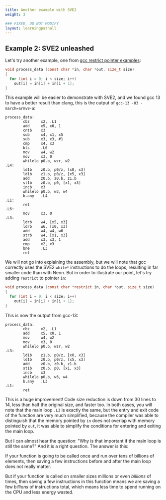 ```yaml
---
title: Another example with SVE2
weight: 3

### FIXED, DO NOT MODIFY
layout: learningpathall
---
```


## Example 2: SVE2 unleashed

Let's try another example, one from [gcc restrict pointer examples](https://www.gnu.org/software/c-intro-and-ref/manual/html_node/restrict-Pointer-Example.html):

```C
void process_data (const char *in, char *out, size_t size)
{
  for (int i = 0; i < size; i++)
    out[i] = in[i] + in[i + 1];
}
```

This example will be easier to demonstrate with SVE2, and we found gcc 13 to have a better result than clang, this is the output of `gcc-13 -O3 -march=armv9-a`:

```
process_data:
        cbz     x2, .L1
        add     x5, x0, 1
        cntb    x3
        sub     x4, x1, x5
        sub     x3, x3, #1
        cmp     x4, x3
        bls     .L6
        mov     w4, w2
        mov     x3, 0
        whilelo p0.b, wzr, w2
.L4:
        ld1b    z0.b, p0/z, [x0, x3]
        ld1b    z1.b, p0/z, [x5, x3]
        add     z0.b, z0.b, z1.b
        st1b    z0.b, p0, [x1, x3]
        incb    x3
        whilelo p0.b, w3, w4
        b.any   .L4
.L1:
        ret
.L6:
        mov     x3, 0
.L3:
        ldrb    w4, [x5, x3]
        ldrb    w6, [x0, x3]
        add     w4, w4, w6
        strb    w4, [x1, x3]
        add     x3, x3, 1
        cmp     x2, x3
        bne     .L3
        ret
```

We will not go into explaining the assembly, but we will note that gcc correctly uses the SVE2 `while*` instructions to do the loops, resulting in far smaller code than with Neon. But in order to illustrate our point, let's try adding `restrict` to pointer `in`:

```C
void process_data (const char *restrict in, char *out, size_t size)
{
  for (int i = 0; i < size; i++)
    out[i] = in[i] + in[i + 1];
}
```

This is now the output from gcc-13:
```
process_data:
        cbz     x2, .L1
        add     x5, x0, 1
        mov     w4, w2
        mov     x3, 0
        whilelo p0.b, wzr, w2
.L3:
        ld1b    z1.b, p0/z, [x0, x3]
        ld1b    z0.b, p0/z, [x5, x3]
        add     z0.b, z0.b, z1.b
        st1b    z0.b, p0, [x1, x3]
        incb    x3
        whilelo p0.b, w3, w4
        b.any   .L3
.L1:
        ret
```

This is a huge improvement! Code size reduction is down from 30 lines to 14, less than half the original size, and faster too. In both cases, you will note that the main loop `.L3` is exactly the same, but the entry and exit code of the function are very much simplified, because the compiler was able to distinguish that the memory pointed by `in` does not overlap with memory pointed by `out`, it was able to simplify the conditions for entering and exiting the main loop.

But I can almost hear the question: "Why is that important if the main loop is still the same?"
And it is a right question. The answer is this: 

If your function is going to be called once and run over tens of billions of elements, then saving a few instructions before and after the main loop does not really matter.

But if your function is called on smaller sizes millions or even *billions* of times, then saving a few instructions in this function means we are saving a few *billions* of instructions total, which means less time to spend running on the CPU and less energy wasted.
